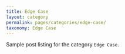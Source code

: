 ```yaml
---
title: Edge Case
layout: category
permalink: pages/categories/edge-case/
taxonomy: Edge Case
---
```


Sample post listing for the category `Edge Case`.
